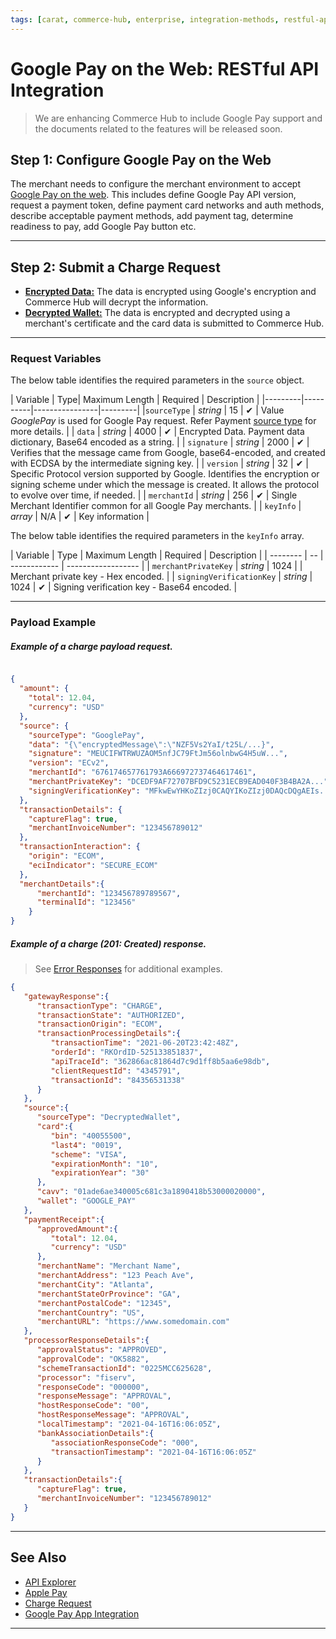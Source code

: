 ```yaml
---
tags: [carat, commerce-hub, enterprise, integration-methods, restful-api, web, online, google-pay, wallet]
---
```


# Google Pay on the Web: RESTful API Integration

<!-- theme: danger -->
> We are enhancing Commerce Hub to include Google Pay support and the documents related to the features will be released soon.


## Step 1: Configure Google Pay on the Web

The merchant needs to configure the merchant environment to accept [Google Pay on the web](https://developers.google.com/pay/api/web/guides/tutorial). This includes define Google Pay API version, request a payment token, define payment card networks and auth methods, describe acceptable payment methods, add payment tag, determine readiness to pay, add Google Pay button etc.

---

## Step 2: Submit a Charge Request

- [**Encrypted Data:**](#request-variables) The data is encrypted using Google's encryption and Commerce Hub will decrypt the information.
- [**Decrypted Wallet:**](?path=docs/Resources/Guides/Payment-Sources/Decrypted-Wallet.md) The data is encrypted and decrypted using a merchant's certificate and the card data is submitted to Commerce Hub.

---


### Request Variables


<!--
type: tab
title: source
-->


The below table identifies the required parameters in the `source` object.

| Variable | Type| Maximum Length | Required | Description |
|---------|----------|----------------|---------|
|`sourceType` | *string* | 15 | &#10004; | Value *GooglePay* is used for Google Pay request. Refer Payment [source type](?path=docs/Resources/Guides/Payment-Sources/Source-Type.md) for more details. |
| `data` | *string* | 4000 | &#10004; | Encrypted Data. Payment data dictionary, Base64 encoded as a string. |
| `signature` | *string* | 2000 | &#10004; | Verifies that the message came from Google, base64-encoded, and created with ECDSA by the intermediate signing key. |
| `version` | *string* | 32 | &#10004; | Specific Protocol version supported by Google. Identifies the encryption or signing scheme under which the message is created. It allows the protocol to evolve over time, if needed. |
| `merchantId` | *string* | 256 | &#10004; | Single Merchant Identifier common for all Google Pay merchants. |
| `keyInfo` | *array* | N/A | &#10004; | Key information |



<!--
type: tab
title: keyInfo
-->

The below table identifies the required parameters in the `keyInfo` array.

| Variable | Type | Maximum Length | Required | Description |
| -------- | -- | ------------ | ------------------ |
| `merchantPrivateKey` | *string* | 1024 | | Merchant private key - Hex encoded. |
| `signingVerificationKey` | *string* | 1024 | &#10004; | Signing verification key - Base64 encoded. |

<!-- type: tab-end -->

---

### Payload Example


<!--
type: tab
title: Request
-->

##### Example of a charge payload request.
```json

{
  "amount": {
    "total": 12.04,
    "currency": "USD"
  },
  "source": {
    "sourceType": "GooglePay",
    "data": "{\"encryptedMessage\":\"NZF5Vs2YaI/t25L/...}",
    "signature": "MEUCIFWTRWUZAOM5nfJC79FtJm56olnbwG4H5uW...",
    "version": "ECv2",
    "merchantId": "676174657761793A666972737464617461",
    "merchantPrivateKey": "DCEDF9AF72707BFD9C5231ECB9EAD040F3B4BA2A...",
    "signingVerificationKey": "MFkwEwYHKoZIzj0CAQYIKoZIzj0DAQcDQgAEIs..."
  },
  "transactionDetails": {
    "captureFlag": true,
    "merchantInvoiceNumber": "123456789012"
  },
  "transactionInteraction": {
    "origin": "ECOM",
    "eciIndicator": "SECURE_ECOM"
  },
  "merchantDetails":{
      "merchantId": "123456789789567",
      "terminalId": "123456"
    }
}

```


<!--
type: tab
title: Response
-->

##### Example of a charge (201: Created) response.


<!-- theme: info -->

> See [Error Responses](?path=docs/Resources/Guides/Response-Codes/HTTP.md) for additional examples.
```json
{
   "gatewayResponse":{
      "transactionType": "CHARGE",
      "transactionState": "AUTHORIZED",
      "transactionOrigin": "ECOM",
      "transactionProcessingDetails":{
         "transactionTime": "2021-06-20T23:42:48Z",
         "orderId": "RKOrdID-525133851837",
         "apiTraceId": "362866ac81864d7c9d1ff8b5aa6e98db",
         "clientRequestId": "4345791",
         "transactionId": "84356531338"
      }
   },
   "source":{
      "sourceType": "DecryptedWallet",
      "card":{
         "bin": "40055500",
         "last4": "0019",
         "scheme": "VISA",
         "expirationMonth": "10",
         "expirationYear": "30"
      },
      "cavv": "01ade6ae340005c681c3a1890418b53000020000",
      "wallet": "GOOGLE_PAY"
   },
   "paymentReceipt":{
      "approvedAmount":{
         "total": 12.04,
         "currency": "USD"
      },
      "merchantName": "Merchant Name",
      "merchantAddress": "123 Peach Ave",
      "merchantCity": "Atlanta",
      "merchantStateOrProvince": "GA",
      "merchantPostalCode": "12345",
      "merchantCountry": "US",
      "merchantURL": "https://www.somedomain.com"
   },
   "processorResponseDetails":{
      "approvalStatus": "APPROVED",
      "approvalCode": "OK5882",
      "schemeTransactionId": "0225MCC625628",
      "processor": "fiserv",
      "responseCode": "000000",
      "responseMessage": "APPROVAL",
      "hostResponseCode": "00",
      "hostResponseMessage": "APPROVAL",
      "localTimestamp": "2021-04-16T16:06:05Z",
      "bankAssociationDetails":{
         "associationResponseCode": "000",
         "transactionTimestamp": "2021-04-16T16:06:05Z"
      }
   },
   "transactionDetails":{
      "captureFlag": true,
      "merchantInvoiceNumber": "123456789012"
   }
}
```

<!-- type: tab-end -->

---

## See Also

- [API Explorer](../api/?type=post&path=/payments/v1/charges)
- [Apple Pay](?path=docs/Online-Mobile-Digital/Wallets-AltPayments/Apple-Pay/Apple-Pay.md)
- [Charge Request](?path=docs/Resources/API-Documents/Payments/Charges.md)
- [Google Pay App Integration](?path=docs/Online-Mobile-Digital/Wallets-AltPayments/Google-Pay/Google-Pay-App.md)

---
